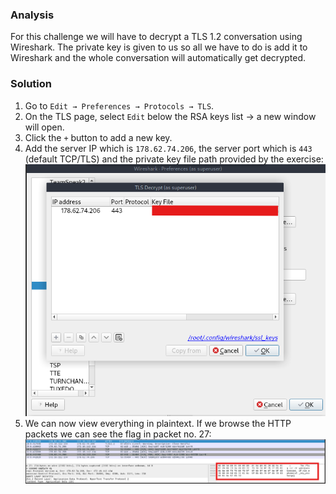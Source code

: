 ### Analysis
For this challenge we will have to decrypt a TLS 1.2 conversation using Wireshark.
The private key is given to us so all we have to do is add it to Wireshark and the whole conversation will automatically get decrypted.

### Solution
1. Go to `Edit → Preferences → Protocols → TLS`.
2. On the TLS page, select `Edit` below the RSA keys list → a new window will open.
3. Click the `+` button to add a new key.
4. Add the server IP which is `178.62.74.206`, the server port which is `443` (default TCP/TLS) and the private key file path provided by the exercise:
![alt text](image.png)
5. We can now view everything in plaintext. If we browse the HTTP packets we can see the flag in packet no. 27:
![alt text](image-1.png)
